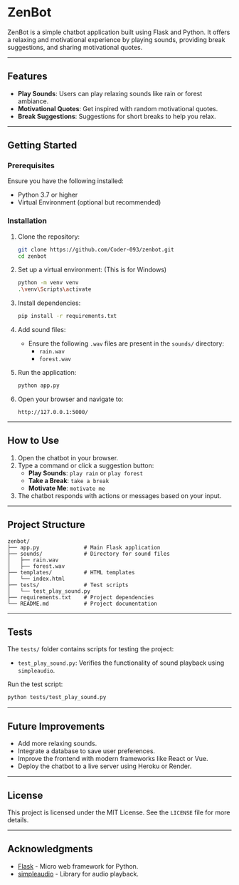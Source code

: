 # ZenBot

ZenBot is a simple chatbot application built using Flask and Python. It offers a relaxing and motivational experience by playing sounds, providing break suggestions, and sharing motivational quotes.

---

## Features

- **Play Sounds**: Users can play relaxing sounds like rain or forest ambiance.
- **Motivational Quotes**: Get inspired with random motivational quotes.
- **Break Suggestions**: Suggestions for short breaks to help you relax.

---

## Getting Started

### Prerequisites

Ensure you have the following installed:

- Python 3.7 or higher
- Virtual Environment (optional but recommended)

### Installation

1. Clone the repository:

   ```bash
   git clone https://github.com/Coder-093/zenbot.git
   cd zenbot
   ```

2. Set up a virtual environment: (This is for Windows)

   ```bash
   python -m venv venv
   .\venv\Scripts\activate
   ```

3. Install dependencies:

   ```bash
   pip install -r requirements.txt
   ```

4. Add sound files:

   - Ensure the following `.wav` files are present in the `sounds/` directory:
     - `rain.wav`
     - `forest.wav`

5. Run the application:

   ```bash
   python app.py
   ```

6. Open your browser and navigate to:
   ```
   http://127.0.0.1:5000/
   ```

---

## How to Use

1. Open the chatbot in your browser.
2. Type a command or click a suggestion button:
   - **Play Sounds**: `play rain` or `play forest`
   - **Take a Break**: `take a break`
   - **Motivate Me**: `motivate me`
3. The chatbot responds with actions or messages based on your input.

---

## Project Structure

```
zenbot/
├── app.py              # Main Flask application
├── sounds/             # Directory for sound files
│   ├── rain.wav
│   ├── forest.wav
├── templates/          # HTML templates
│   └── index.html
├── tests/              # Test scripts
│   └── test_play_sound.py
├── requirements.txt    # Project dependencies
└── README.md           # Project documentation
```

---

## Tests

The `tests/` folder contains scripts for testing the project:

- `test_play_sound.py`: Verifies the functionality of sound playback using `simpleaudio`.

Run the test script:

```bash
python tests/test_play_sound.py
```

---

## Future Improvements

- Add more relaxing sounds.
- Integrate a database to save user preferences.
- Improve the frontend with modern frameworks like React or Vue.
- Deploy the chatbot to a live server using Heroku or Render.

---

## License

This project is licensed under the MIT License. See the `LICENSE` file for more details.

---

## Acknowledgments

- [Flask](https://flask.palletsprojects.com/) - Micro web framework for Python.
- [simpleaudio](https://simpleaudio.readthedocs.io/) - Library for audio playback.
